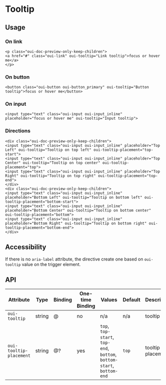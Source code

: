 # Tooltip

<component-status cx-design="complete" ux="complete"></component-status>

## Usage

### On link

```html:preview
<p class="oui-doc-preview-only-keep-children">
<a href="#" class="oui-link" oui-tooltip="Link tooltip">focus or hover me</a>
</p>
```

### On button

```html:preview
<button class="oui-button oui-button_primary" oui-tooltip="Button tooltip">focus or hover me</button>
```

### On input

```html:preview
<input type="text" class="oui-input oui-input_inline" placeholder="focus or hover me" oui-tooltip="Input tooltip">
```

### Directions
```html:preview
<div class="oui-doc-preview-only-keep-children">
<input type="text" class="oui-input oui-input_inline" placeholder="Top Left" oui-tooltip="Tooltip on top left" oui-tooltip-placement="top-start">
<input type="text" class="oui-input oui-input_inline" placeholder="Top Center" oui-tooltip="Tooltip on top center" oui-tooltip-placement="top">
<input type="text" class="oui-input oui-input_inline" placeholder="Top Right" oui-tooltip="Tooltip on top right" oui-tooltip-placement="top-end">
</div>
<div class="oui-doc-preview-only-keep-children">
<input type="text" class="oui-input oui-input_inline" placeholder="Bottom Left" oui-tooltip="Tooltip on bottom left" oui-tooltip-placement="bottom-start">
<input type="text" class="oui-input oui-input_inline" placeholder="Bottom Center" oui-tooltip="Tooltip on bottom center" oui-tooltip-placement="bottom">
<input type="text" class="oui-input oui-input_inline" placeholder="Bottom Right" oui-tooltip="Tooltip on bottom right" oui-tooltip-placement="bottom-end">
</div>
```

## Accessibility

If there is no `aria-label` attribute, the directive create one based on `oui-tooltip` value on the trigger element.

## API

| Attribute                 | Type      | Binding   | One-time Binding  | Values                                                                | Default   | Description
| ----                      | ----      | ----      | ----              | ----                                                                  | ----      | ----
| `oui-tooltip`             | string    | @         | no                | n/a                                                                   | n/a       | tooltip text
| `oui-tooltip-placement`   | string    | @?        | yes               | `top`, `top-start`, `top-end`, `bottom`, `bottom-start`, `bottom-end` | `top`     | tooltip placement
